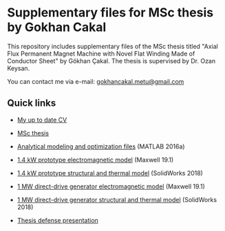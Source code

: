 ﻿# Supplementary files for MSc thesis by Gokhan Cakal
This repository includes supplementary files of the MSc thesis titled "Axial Flux Permanent Magnet Machine with Novel Flat Winding Made of Conductor Sheet" by Gökhan Çakal. The thesis is supervised by Dr. Ozan Keysan.

You can contact me via e-mail: <gokhancakal.metu@gmail.com>


## Quick links

- [My up to date CV](CV%2C%20Cakal.pdf)
- [MSc thesis](MSc%20thesis%2C%20Cakal.pdf)
- [Analytical modeling and optimization files](Analytical%20modeling%20and%20optimization%20-%20MATLAB%20R2016a/1MW%20direct-drive%20generator%20optimization) (MATLAB 2016a)
- [1.4 kW prototype electromagnetic model](Electromagnetic%20analysis%20-%20Maxwell%2019.1)  (Maxwell 19.1)
- [1.4 kW prototype structural and thermal model](Structural%20and%20thermal%20-%20SolidWorks%202018/1400W%20prototype) (SolidWorks 2018)


- [1 MW direct-drive generator electromagnetic model](Electromagnetic%20analysis%20-%20Maxwell%2019.1) (Maxwell 19.1)
- [1 MW direct-drive generator structural and thermal model](Structural%20and%20thermal%20-%20SolidWorks%202018/1MW%20direct-drive%20generator) (SolidWorks 2018)

- [Thesis defense presentation](thesis%20defense%20presentation.pdf)